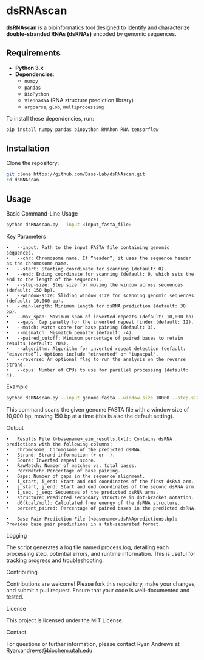 # dsRNAscan

**dsRNAscan** is a bioinformatics tool designed to identify and characterize **double-stranded RNAs (dsRNAs)** encoded by genomic sequences. 

## Requirements

- **Python 3.x**
- **Dependencies**:
  - `numpy`
  - `pandas`
  - `BioPython`
  - `ViennaRNA` (RNA structure prediction library)
  - `argparse`, `glob`, `multiprocessing`

To install these dependencies, run:

```bash
pip install numpy pandas biopython RNAhon RNA tensorflow
```

## Installation

Clone the repository:

```bash
git clone https://github.com/Bass-Lab/dsRNAscan.git
cd dsRNAscan
```

## Usage

Basic Command-Line Usage

```bash
python dsRNAscan.py --input <input_fasta_file> 
```

Key Parameters

	•	--input: Path to the input FASTA file containing genomic sequences.
	•	--chr: Chromosome name. If “header”, it uses the sequence header as the chromosome name.
	•	--start: Starting coordinate for scanning (default: 0).
	•	--end: Ending coordinate for scanning (default: 0, which sets the end to the length of the sequence).
	•	--step-size: Step size for moving the window across sequences (default: 150 bp).
	•	--window-size: Sliding window size for scanning genomic sequences (default: 10,000 bp).
	•	--min-length: Minimum length for dsRNA prediction (default: 30 bp).
	•	--max_span: Maximum span of inverted repeats (default: 10,000 bp).
	•	--gaps: Gap penalty for the inverted repeat finder (default: 12).
	•	--match: Match score for base pairing (default: 3).
	•	--mismatch: Mismatch penalty (default: -4).
	•	--paired_cutoff: Minimum percentage of paired bases to retain results (default: 70%).
	•	--algorithm: Algorithm for inverted repeat detection (default: “einverted”). Options include "einverted" or "iupacpal".
	•	--reverse: An optional flag to run the analysis on the reverse strand.
	•	--cpus: Number of CPUs to use for parallel processing (default: 4).

Example

```bash
python dsRNAscan.py --input genome.fasta --window-size 10000 --step-size 150
```

This command scans the given genome FASTA file with a window size of 10,000 bp, moving 150 bp at a time (this is also the default setting).

Output

	•	Results File (<basename>_ein_results.txt): Contains dsRNA predictions with the following columns:
	•	Chromosome: Chromosome of the predicted dsRNA.
	•	Strand: Strand information (+ or -).
	•	Score: Inverted repeat score.
	•	RawMatch: Number of matches vs. total bases.
	•	PercMatch: Percentage of base pairing.
	•	Gaps: Number of gaps in the sequence alignment.
	•	i_start, i_end: Start and end coordinates of the first dsRNA arm.
	•	j_start, j_end: Start and end coordinates of the second dsRNA arm.
	•	i_seq, j_seq: Sequences of the predicted dsRNA arms.
	•	structure: Predicted secondary structure in dot-bracket notation.
	•	dG(kcal/mol): Calculated free energy of the dsRNA structure.
	•	percent_paired: Percentage of paired bases in the predicted dsRNA.
 
	•	Base Pair Prediction File (<basename>.dsRNApredictions.bp): Provides base pair predictions in a tab-separated format.


Logging

The script generates a log file named process.log, detailing each processing step, potential errors, and runtime information. This is useful for tracking progress and troubleshooting.

Contributing

Contributions are welcome! Please fork this repository, make your changes, and submit a pull request. Ensure that your code is well-documented and tested.

License

This project is licensed under the MIT License.

Contact

For questions or further information, please contact Ryan Andrews at Ryan.andrews@biochem.utah.edu

